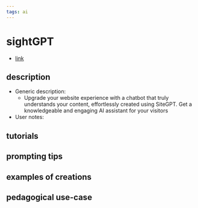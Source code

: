 ```yaml
---
tags: ai 
---
```



# sightGPT


* [link](https://sitegpt.ai/?via=ffmedia)

## description
* Generic description: 
    * Upgrade your website experience with a chatbot that truly understands your content, effortlessly created using SiteGPT. Get a knowledgeable and engaging AI assistant for your visitors
* User notes:

## tutorials

## prompting tips

## examples of creations 

## pedagogical use-case 